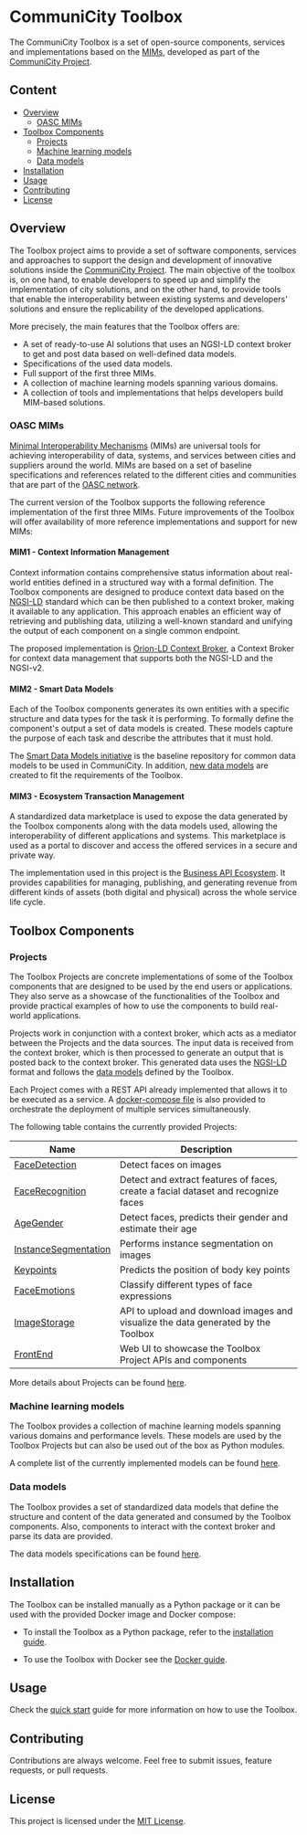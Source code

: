 # CommuniCity Toolbox

The CommuniCity Toolbox is a set of open-source components, services and implementations based on the [MIMs](#oasc-mims), developed as part of the [CommuniCity Project](https://communicity-project.eu/). 

## Content
- [Overview](#overview)
    - [OASC MIMs](#oasc-mims)
- [Toolbox Components](#toolbox-components)
    - [Projects](#projects)
    - [Machine learning models](#machine-learning-models)
    - [Data models](#data-models)
- [Installation](#installation)
- [Usage](#usage)
- [Contributing](#contributing)
- [License](#license)

## Overview

The Toolbox project aims to provide a set of software components, services and approaches to support the design and development of innovative solutions inside the [CommuniCity Project](https://communicity-project.eu/). The main objective of the toolbox is, on one hand, to enable developers to speed up and simplify the implementation of city solutions, and on the other hand, to provide tools that enable the interoperability between existing systems and developers' solutions and ensure the replicability of the developed applications.

More precisely, the main features that the Toolbox offers are:
- A set of ready-to-use AI solutions that uses an NGSI-LD context broker to get and post data based on well-defined data models.
- Specifications of the used data models.
- Full support of the first three MIMs.
- A collection of machine learning models spanning various domains.
- A collection of tools and implementations that helps developers build MIM-based solutions.

### OASC MIMs

[Minimal Interoperability Mechanisms](https://mims.oascities.org/basics/oasc-mims-introduction) (MIMs) are universal tools for achieving interoperability of data, systems, and services between cities and suppliers around the world. MIMs are based on a set of baseline specifications and references related to the different cities and communities that are part of the [OASC network](https://oascities.org/).

The current version of the Toolbox supports the following reference implementation of the first three MIMs. Future improvements of the Toolbox will offer availability of more reference implementations and support for new MIMs:

#### MIM1 - Context Information Management

Context information contains comprehensive status information about real-world entities defined in a structured way with a formal definition. The Toolbox components are designed to produce context data based on the [NGSI-LD](https://www.etsi.org/deliver/etsi_gs/CIM/001_099/009/01.06.01_60/gs_cim009v010601p.pdf) standard which can be then published to a context broker, making it available to any application. This approach enables an efficient way of retrieving and publishing data, utilizing a well-known standard and unifying the output of each component on a single common endpoint.

The proposed implementation is [Orion-LD Context Broker](https://github.com/FIWARE/context.Orion-LD), a Context Broker for context data management that supports both the NGSI-LD and the NGSI-v2.

#### MIM2 - Smart Data Models    

Each of the Toolbox components generates its own entities with a specific structure and data types for the task it is performing. To formally define the component's output a set of data models is created. These models capture the purpose of each task and describe the attributes that it must hold.  

The [Smart Data Models initiative](https://smartdatamodels.org/) is the baseline repository for common data models to be used in CommuniCity. In addition, [new data models](./docs/data-models.md) are created to fit the requirements of the Toolbox. 

#### MIM3 - Ecosystem Transaction Management  

A standardized data marketplace is used to expose the data generated by the Toolbox components along with the data models used, allowing the interoperability of different applications and systems. This marketplace is used as a portal to discover and access the offered services in a secure and private way.

The implementation used in this project is the [Business API Ecosystem](https://github.com/FIWARE-TMForum/Business-API-Ecosystem). It provides capabilities for managing, publishing, and generating revenue from different kinds of assets (both digital and physical) across the whole service life cycle.

## Toolbox Components

### Projects

The Toolbox Projects are concrete implementations of some of the Toolbox components that are designed to be used by the end users or applications.
They also serve as a showcase of the functionalities of the Toolbox and provide practical examples of how to use the components to build real-world applications.

Projects work in conjunction with a context broker, which acts as a mediator between the Projects and the data sources. The input data is received from the context broker, which is then processed to generate an output that is posted back to the context broker.
This generated data uses the [NGSI-LD](https://www.etsi.org/deliver/etsi_gs/CIM/001_099/009/01.06.01_60/gs_cim009v010601p.pdf) format and follows the [data models](./docs/data-models.md) defined by the Toolbox.

Each Project comes with a REST API already implemented that allows it to be executed as a service. A [docker-compose file](docker-compose.yaml) is also provided to orchestrate the deployment of multiple services simultaneously.

The following table contains the currently provided Projects:

| Name                                                           | Description   |
|----------------------------------------------------------------|---------------|
| [FaceDetection](toolbox/Projects/FaceDetection/README.md)              | Detect faces on images |
| [FaceRecognition](toolbox/Projects/FaceRecognition/README.md)           | Detect and extract features of faces, create a facial dataset and recognize faces |
| [AgeGender](toolbox/Projects/AgeGender/README.md)                       | Detect faces, predicts their gender and estimate their age |
| [InstanceSegmentation](toolbox/Projects/InstanceSegmentation/README.md) | Performs instance segmentation on images |
| [Keypoints](toolbox/Projects/Keypoints/README.md)                       | Predicts the position of body key points |
| [FaceEmotions](toolbox/Projects/FaceEmotions/README.md)                 | Classify different types of face expressions |
| [ImageStorage](toolbox/Projects/ImageStorage/README.md)                 | API to upload and download images and visualize the data generated by the Toolbox |
| [FrontEnd](toolbox/Projects/FrontEnd/README.md)                 | Web UI to showcase the Toolbox Project APIs and components |

More details about Projects can be found [here](docs/projects.md).

### Machine learning models

The Toolbox provides a collection of machine learning models spanning various domains and performance levels. These models are used by the Toolbox Projects but can also be used out of the box as Python modules.

A complete list of the currently implemented models can be found [here](docs/machine-learning-models.md).

### Data models

The Toolbox provides a set of standardized data models that define the structure and content of the data generated and consumed by the Toolbox components. Also, components to interact with the context broker and parse its data are provided.

The data models specifications can be found [here](./docs/data-models.md).

## Installation

The Toolbox can be installed manually as a Python package or it can be used with the provided Docker image and Docker compose:

- To install the Toolbox as a Python package, refer to the [installation guide](docs/installation.md).

- To use the Toolbox with Docker see the [Docker guide](docs/docker.md).

## Usage

Check the [quick start]() guide for more information on how to use the Toolbox.

## Contributing

Contributions are always welcome. Feel free to submit issues, feature requests, or pull requests.

## License

This project is licensed under the [MIT License](https://github.com/CommuniCityProject/communicity_toolbox/blob/master/LICENSE).
